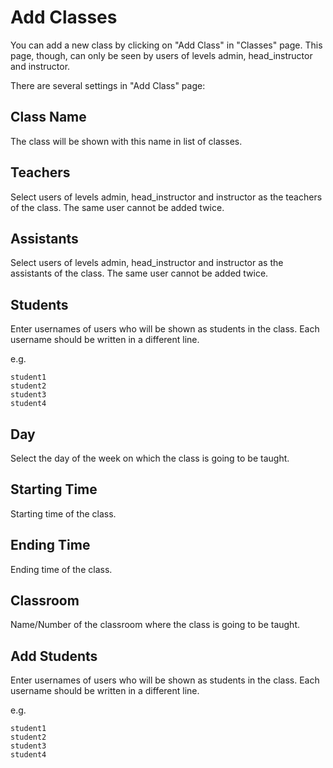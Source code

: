 Add Classes
==============

You can add a new class by clicking on "Add Class" in "Classes" page. This page, though, can only be seen by users of levels admin, head_instructor and instructor.

There are several settings in "Add Class" page:

Class Name
---------------

The class will be shown with this name in list of classes.

Teachers
---------------

Select users of levels admin, head_instructor and instructor as the teachers of the class. The same user cannot be added twice.

Assistants
---------------

Select users of levels admin, head_instructor and instructor as the assistants of the class. The same user cannot be added twice.

Students
------------

Enter usernames of users who will be shown as students in the class. Each username should be written in a different line.

e.g.

    student1
    student2
    student3
    student4
    
Day
----------

Select the day of the week on which the class is going to be taught.

Starting Time
----------

Starting time of the class.

Ending Time
-----------------------

Ending time of the class.

Classroom
-----

Name/Number of the classroom where the class is going to be taught.

Add Students
------------

Enter usernames of users who will be shown as students in the class. Each username should be written in a different line.

e.g.

    student1
    student2
    student3
    student4
